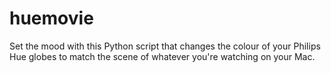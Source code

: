 # huemovie
Set the mood with this Python script that changes the colour of your Philips Hue globes to match the scene of whatever you're watching on your Mac.

